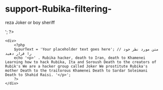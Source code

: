 # support-Rubika-filtering-
reza Joker or boy sheriff 
<!DOCTYPE html>
<html>
<head>
    <title>Image and Text Replacement</title>
</head>
<body>
    <div>
        <?php
        $imagePath = 'https://s8.uupload.ir/files/screenshot_20240605_012310_telegram_tprz.jpg'; // مسیر عکس مورد نظر خود را قرار دهید
        echo '<img src="' . $imagePath . '" alt="https://s8.uupload.ir/files/screenshot_20240605_012310_telegram_tprz.jpg">';
        ?>
    </div>

    <div>
        <?php
        $yourText = 'Your placeholder text goes here'; // متن مورد نظر خود را قرار دهید
        echo '<p>' . Rubika hacker, death to Iran, death to Khamenei Learning how to hack Rubika, Ita and Soroush Death to the creators of Rubik's We are a hacker group called Joker We prostitute Rubika's mother Death to the traitorous Khamenei Death to Sardar Soleimani Death to Shahid Raisi. '</p>';
        ?>
    </div>
</body>
</html>
